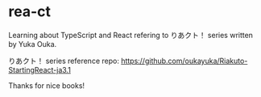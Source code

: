 # rea-ct

Learning about TypeScript and React refering to りあクト！ series written by Yuka Ouka.

りあクト！ series reference repo: https://github.com/oukayuka/Riakuto-StartingReact-ja3.1

Thanks for nice books!
